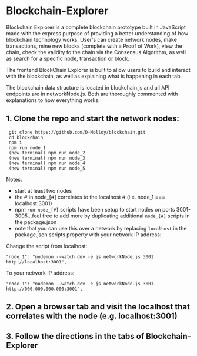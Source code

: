 # Blockchain-Explorer
Blockchain Explorer is a complete blockchain prototype built in JavaScript made with the express purpose of providing a better understanding of how blockchain technology works.  User's can create network nodes, make transactions, mine new blocks (complete with a Proof of Work), view the chain, check the validity fo the chain via the Consensus Algorithm, as well as search for a specific node, transaction or block.

The frontend BlockChain Explorer is built to allow users to build and interact with the blockchain, as well as explaining what is happening in each tab.

The blockchain data structure is located in blockchain.js and all API endpoints are in networkNode.js.  Both are thoroughly commented with explanations to how everything works. 


## 1. Clone the repo and start the network nodes:
```
 git clone https://github.com/D-Molloy/blockchain.git
 cd blockchain
 npm i
 npm run node_1
 (new terminal) npm run node_2
 (new terminal) npm run node_3
 (new terminal) npm run node_4
 (new terminal) npm run node_5 
```
Notes:
* start at least two nodes 
* the # in node_[#] correlates to the localhost # (i.e. node_1 === localhost:3001)
* npm `run node_[#]` scripts have been setup to start nodes on ports 3001-3005...feel free to add more by duplicating additional `node_[#]` scripts in the package.json
* note that you can use this over a network by replacing `localhost` in the package.json scripts property with your network IP address:

Change the script from localhost:
```
"node_1": "nodemon --watch dev -e js networkNode.js 3001 http://localhost:3001",
```
To your network IP address:
```
"node_1": "nodemon --watch dev -e js networkNode.js 3001 http://000.000.000.000:3001",
```

## 2. Open a browser tab and visit the localhost that correlates with the node (e.g. localhost:3001)

## 3. Follow the directions in the tabs of Blockchain-Explorer

